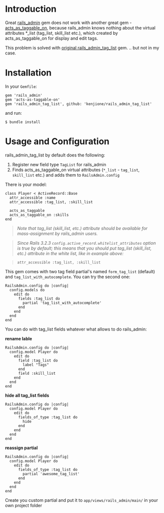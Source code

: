 Introduction
============

Great [rails_admin](https://github.com/sferik/rails_admin) gem does not work with another great gem - [acts_as_taggable_on](https://github.com/mbleigh/acts-as-taggable-on), because rails_admin knows nothing about the virtual attributes *_list (tag_list, skill_list etc.), which created by acts_as_taggable_on for display and edit tags.

This problem is solved with [original rails_admin_tag_list](https://github.com/kryzhovnik/rails_admin_tag_list) gem.
.. but not in my case.

Installation
============

In your `Gemfile`:

    gem 'rails_admin'
    gem 'acts-as-taggable-on'
    gem 'rails_admin_tag_list', github: 'kenjione/rails_admin_tag_list'

and run:

    $ bundle install

Usage and Configuration
=======================

rails_admin_tag_list by default does the following:

1. Register new field type `TagList` for rails_admin
2. Finds acts_as_taggable_on virtual attributes (`*_list` - `tag_list`, `skill_list` etc.) and adds them to `RailsAdmin.config`

There is your model:

    class Player < ActiveRecord::Base
      attr_accessible :name
      attr_accessible :tag_list, :skill_list

      acts_as_taggable
      acts_as_taggable_on :skills
    end



> *Note that tag_list (skill_list, etc.) attribute should be available for mass-assignment by rails_admin users.*

> *Since Rails 3.2.3 `config.active_record.whitelist_attributes` option is true by default; this means that you should put tag_list (skill_list, etc.) attribute in the white list, like in example above:*

> `attr_accessible :tag_list, :skill_list`

This gem comes with two tag field partial's named `form_tag_list` (default) and `tag_list_with_autocomplete`. You can try the second one:

    RailsAdmin.config do |config|
      config.models do
        edit do
          fields :tag_list do
            partial 'tag_list_with_autocomplete'
          end
        end
      end
    end

You can do with tag_list fields whatever what allows to do rails_admin:

**rename lable**

    RailsAdmin.config do |config|
      config.model Player do
        edit do
          field :tag_list do
            label "Tags"
          end
          field :skill_list
        end
      end
    end

**hide all tag_list fields**

    RailsAdmin.config do |config|
      config.model Player do
        edit do
          fields_of_type :tag_list do
            hide
          end
        end
      end
    end

**reassign partial**

    RailsAdmin.config do |config|
      config.model Player do
        edit do
          fields_of_type :tag_list do
            partial 'awesome_tag_list'
          end
        end
      end
    end

Create you custom partial and put it to `app/views/rails_admin/main/` in your own project folder 

